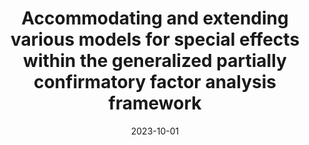 ---
title: "Accommodating and extending various models for special effects within the generalized partially confirmatory factor analysis framework"
collection: publications
permalink: /publication/2019-bayespostest
date: 2023-10-01
venue: 'ncme'
poster: '/files/NCME2023poster.pdf'
link: 'https://doi.org/10.21105/joss.01722'
citation: 'Yifan Zhang & Jinsong Chen (2023). Accommodating and extending various models for special effects within the generalized partially confirmatory factor analysis framework. Manuscript submitted for publication.'
---